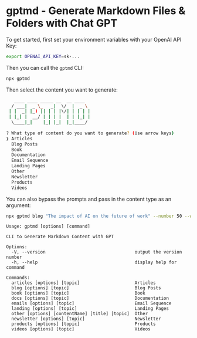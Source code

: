 # gptmd - Generate Markdown Files & Folders with Chat GPT

To get started, first set your environment variables with your OpenAI API Key:

```bash
export OPENAI_API_KEY=sk-...
```

Then you can call the `gptmd` CLI:

```bash
npx gptmd
```

Then select the content you want to generate:

```bash
   ____ ____ _____ __  __ ____  
  / ___|  _ \_   _|  \/  |  _ \ 
 | |  _| |_) || | | |\/| | | | |
 | |_| |  __/ | | | |  | | |_| |
  \____|_|    |_| |_|  |_|____/ 
                                
? What type of content do you want to generate? (Use arrow keys)
❯ Articles 
  Blog Posts 
  Book 
  Documentation 
  Email Sequence 
  Landing Pages 
  Other 
  Newsletter 
  Products 
  Videos 
```

You can also bypass the prompts and pass in the content type as an argument:

```bash
npx gptmd blog "The impact of AI on the future of work" --number 50 --words 1200 --output pages/posts
```

```
Usage: gptmd [options] [command]

CLI to Generate Markdown Content with GPT

Options:
  -V, --version                                  output the version number
  -h, --help                                     display help for command

Commands:
  articles [options] [topic]                     Articles
  blog [options] [topic]                         Blog Posts
  book [options] [topic]                         Book
  docs [options] [topic]                         Documentation
  emails [options] [topic]                       Email Sequence
  landing [options] [topic]                      Landing Pages
  other [options] [contentName] [title] [topic]  Other
  newsletter [options] [topic]                   Newsletter
  products [options] [topic]                     Products
  videos [options] [topic]                       Videos
```